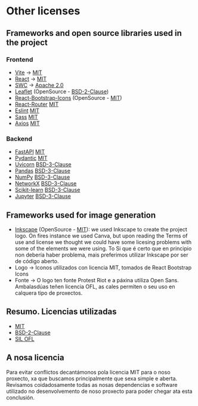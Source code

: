 # Other licenses

## Frameworks and open source libraries used in the project

### Frontend

- [Vite](https://vitejs.dev/) -> [MIT](https://opensource.org/licenses/MIT)
- [React](https://es.react.dev/) -> [MIT](https://opensource.org/licenses/MIT)
- [SWC](https://swc.rs/) -> [Apache 2.0](https://www.apache.org/licenses/LICENSE-2.0)
- [Leaflet](https://leafletjs.com/) (OpenSource - [BSD-2-Clause](https://opensource.org/licenses/BSD-2-Clause))
- [React-Bootstrap-Icons](https://www.npmjs.com/package/react-bootstrap-icons?activeTab=readme) (OpenSource - [MIT](https://opensource.org/licenses/MIT))
- [React-Router](https://reactrouter.com/en/main) [MIT](https://opensource.org/licenses/MIT)
- [Eslint](https://eslint.org/) [MIT](https://opensource.org/licenses/MIT)
- [Sass](https://sass-lang.com/) [MIT](https://opensource.org/licenses/MIT)
- [Axios](https://axios-http.com/es/docs/intro) [MIT](https://opensource.org/licenses/MIT)

### Backend

- [FastAPI](https://fastapi.tiangolo.com/) [MIT](https://opensource.org/licenses/MIT)
- [Pydantic](https://docs.pydantic.dev/latest/) [MIT](https://opensource.org/licenses/MIT)
- [Uvicorn](https://www.uvicorn.org/) [BSD-3-Clause](https://opensource.org/licenses/BSD-3-Clause)
- [Pandas](https://pandas.pydata.org/) [BSD-3-Clause](https://opensource.org/licenses/BSD-3-Clause)
- [NumPy](https://numpy.org/) [BSD-3-Clause](https://opensource.org/licenses/BSD-3-Clause)
- [NetworkX](https://networkx.org/) [BSD-3-Clause](https://opensource.org/licenses/BSD-3-Clause)
- [Scikit-learn](https://scikit-learn.org/stable/) [BSD-3-Clause](https://opensource.org/licenses/BSD-3-Clause)
- [Jupyter](https://jupyter.org/) [BSD-3-Clause](https://opensource.org/licenses/BSD-3-Clause)

## Frameworks used for image generation

- [Inkscape](https://inkscape.org/es/) (OpenSource - [MIT](https://opensource.org/licenses/MIT)): we used Inkscape to create the project logo. On fires instance we used Canva, but upon reading the Terms of use and license we thought we could have some licesing problems with some of the elements we were using. To Si que é certo que en principio non debería haber problema, mais preferimos utilizar Inkscape por ser de código aberto.
- Logo -> Iconos utilizados con licencia MIT, tomados de React Bootstrap Icons
- Fonte -> O logo ten fonte Protest Riot e a páxina utiliza Open Sans. Ambalasdúas teñen licencia OFL, as cales permiten o seu uso en calquera tipo de proxectos.

## Resumo. Licencias utilizadas

- [MIT](https://opensource.org/licenses/MIT)
- [BSD-2-Clause](https://opensource.org/licenses/BSD-2-Clause)
- [SIL OFL](https://openfontlicense.org/)

## A nosa licencia

Para evitar conflictos decantámonos pola licencia MIT para o noso proxecto, xa que buscamos principalmente que sexa simple e aberta. Revisamos coidadosamente todas as nosas dependencias e software utilizado no desenvolvemento de noso proxecto para poder chegar ata esta conclusión.
